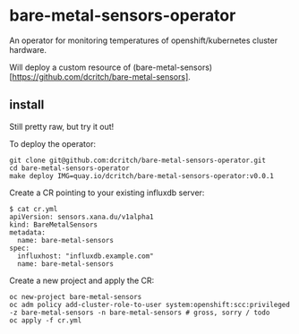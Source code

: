 # bare-metal-sensors-operator
An operator for monitoring temperatures of openshift/kubernetes cluster hardware.

Will deploy a custom resource of (bare-metal-sensors)[https://github.com/dcritch/bare-metal-sensors].

## install

Still pretty raw, but try it out!

To deploy the operator:

~~~
git clone git@github.com:dcritch/bare-metal-sensors-operator.git
cd bare-metal-sensors-operator
make deploy IMG=quay.io/dcritch/bare-metal-sensors-operator:v0.0.1
~~~

Create a CR pointing to your existing influxdb server:

~~~
$ cat cr.yml
apiVersion: sensors.xana.du/v1alpha1
kind: BareMetalSensors
metadata:
  name: bare-metal-sensors
spec:
  influxhost: "influxdb.example.com"
  name: bare-metal-sensors
~~~

Create a new project and apply the CR:
~~~
oc new-project bare-metal-sensors
oc adm policy add-cluster-role-to-user system:openshift:scc:privileged -z bare-metal-sensors -n bare-metal-sensors # gross, sorry / todo
oc apply -f cr.yml
~~~
